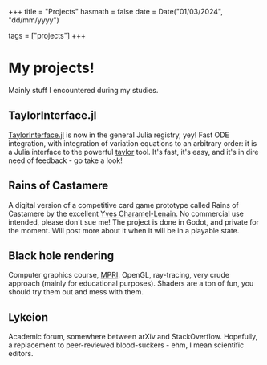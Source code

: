 +++
title = "Projects"
hasmath = false
date = Date("01/03/2024", "dd/mm/yyyy")

tags = ["projects"]
+++

# My projects!

Mainly stuff I encountered during my studies.

## TaylorInterface.jl

[TaylorInterface.jl](https://www.github.com/alseidon/TaylorInterface.jl) is now in the general Julia registry, yey! Fast ODE integration, with integration of variation equations to an arbitrary order: it is a Julia interface to the powerful [taylor](https://github.com/joang/taylor2-dist) tool. It's fast, it's easy, and it's in dire need of feedback - go take a look!

## Rains of Castamere

A digital version of a competitive card game prototype called Rains of Castamere by the excellent [Yves Charamel-Lenain](https://charajeux.wordpress.com/). No commercial use intended, please don't sue me! The project is done in Godot, and private for the moment. Will post more about it when it will be in a playable state.

## Black hole rendering

Computer graphics course, [MPRI](https://wikimpri.dptinfo.ens-cachan.fr/doku.php). OpenGL, ray-tracing, very crude approach (mainly for educational purposes). Shaders are a ton of fun, you should try them out and mess with them.

## Lykeion

Academic forum, somewhere between arXiv and StackOverflow. Hopefully, a replacement to peer-reviewed blood-suckers - ehm, I mean scientific editors.